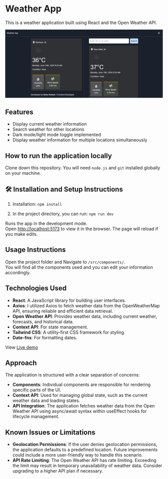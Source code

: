 

# Weather App

This is a weather application built using React and the Open Weather API.

![Weather App](public/weather-app.png)

## Features

- Display current weather information
- Search weather for other locations
- Dark mode/light mode toggle implemented
- Display weather information for multiple locations simultaneously


## How to run the application locally

Clone down this repository. You will need `node.js` and `git` installed globally on your machine.

## 🛠 Installation and Setup Instructions

1. Installation: `npm install`

2. In the project directory, you can run: `npm run dev`

Runs the app in the development mode.\
Open [http://localhost:5173](http://localhost:5173) to view it in the browser.
The page will reload if you make edits.

## Usage Instructions

Open the project folder and Navigate to `/src/components/`. <br/>
You will find all the components used and you can edit your information accordingly.


## Technologies Used

- **React**: A JavaScript library for building user interfaces.
- **Axios**: I utilized Axios to fetch weather data from the OpenWeatherMap API, ensuring reliable and efficient data retrieval.
- **Open Weather API**: Provides weather data, including current weather, forecasts, and historical data.
- **Context API**: For state management.
- **Tailwind CSS**: A utility-first CSS framework for styling.
- **Date-fns**: For formatting dates.


View [Live demo](https://splendorous-sundae-eb1e2c.netlify.app/)


## Approach

The application is structured with a clear separation of concerns:

- **Components**: Individual components are responsible for rendering specific parts of the UI.
- **Context API**: Used for managing global state, such as the current weather data and loading states.
- **API Integration**: The application fetches weather data from the Open Weather API using async/await syntax within useEffect hooks for lifecycle management.


## Known Issues or Limitations

- **Geolocation Permissions**: If the user denies geolocation permissions, the application defaults to a predefined location. Future improvements could include a more user-friendly way to handle this scenario.
- **API Rate Limiting**: The Open Weather API has rate limiting. Exceeding the limit may result in temporary unavailability of weather data. Consider upgrading to a higher API plan if necessary.
